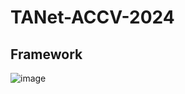# TANet-ACCV-2024

## Framework

![image](https://github.com/user-attachments/assets/c9457c72-087c-4c5b-bab1-e8dcdff0e837)


